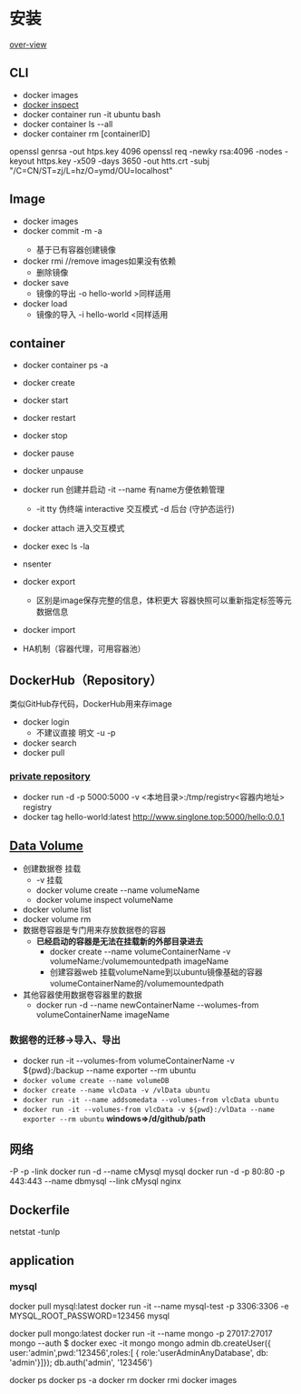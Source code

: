 # 安装

[over-view](https://docs.docker.com/engine/docker-overview/)

## CLI

- docker images
- [docker inspect](https://docs.docker.com/engine/reference/commandline/inspect/)
- docker container run -it ubuntu bash
- docker container ls --all
- docker container rm [containerID]

openssl genrsa -out htps.key 4096
openssl req -newky rsa:4096 -nodes -keyout https.key -x509 -days 3650 -out htts.crt -subj "/C=CN/ST=zj/L=hz/O=ymd/OU=localhost"

## Image

- docker images
- docker commit -m -a <repository>
  - 基于已有容器创建镜像
- docker rmi //remove images如果没有依赖
  - 删除镜像
- docker save
  - 镜像的导出 -o hello-world >同样适用
- docker load
  - 镜像的导入 -i hello-world <同样适用

## container

- docker container ps -a
- docker create
- docker start
- docker restart
- docker stop
- docker pause
- docker unpause
- docker run 创建并启动 -it --name <name> 有name方便依赖管理
  - -it tty 伪终端 interactive 交互模式 -d 后台 (守护态运行)
- docker attach <name> 进入交互模式
- docker exec <name> ls -la

- nsenter
- docker export
  - 区别是image保存完整的信息，体积更大 容器快照可以重新指定标签等元数据信息
- docker import

- HA机制（容器代理，可用容器池）

## DockerHub（Repository）

类似GitHub存代码，DockerHub用来存image

- docker login
  - 不建议直接 明文 -u <user> -p <password><server>
- docker search
- docker pull

### [private repository](https://docs.docker.com/registry/deploying/)

- docker run -d -p 5000:5000 -v <本地目录>:/tmp/registry<容器内地址> registry
- docker tag hello-world:latest http://www.singlone.top:5000/hello:0.0.1

## [Data Volume](https://docs.docker.com/storage/volumes/)

- 创建数据卷 挂载
  - -v 挂载
  - docker volume create --name volumeName
  - docker volume inspect volumeName
- docker volume list
- docker volume rm 
- 数据卷容器是专门用来存放数据卷的容器
  - **已经启动的容器是无法在挂载新的外部目录进去**
    - docker create --name volumeContainerName -v volumeName:/volumemountedpath imageName
    - 创建容器web 挂载volumeName到以ubuntu镜像基础的容器volumeContainerName的/volumemountedpath
- 其他容器使用数据卷容器里的数据
  - docker run -d --name newContainerName --wolumes-from volumeContainerName imageName

### 数据卷的迁移->导入、导出

- docker run -it --volumes-from volumeContainerName -v ${pwd}:/backup --name exporter --rm ubuntu
- `docker volume create --name volumeDB`
- `docker create --name vlcData -v /vlData ubuntu`
- `docker run -it --name addsomedata --volumes-from vlcData ubuntu`
- `docker run -it --volumes-from vlcData -v ${pwd}:/vlData --name exporter --rm ubuntu` **windows=>/d/github/path**

## 网络

-P
-p
-link
docker run -d --name cMysql mysql
docker run -d -p 80:80 -p 443:443 --name dbmysql --link cMysql nginx

## Dockerfile

netstat -tunlp

## application

### mysql

docker pull mysql:latest
docker run -it --name mysql-test -p 3306:3306 -e MYSQL_ROOT_PASSWORD=123456 mysql

docker pull mongo:latest
docker run -it --name mongo -p 27017:27017 mongo --auth
$ docker exec -it mongo mongo admin
db.createUser({ user:'admin',pwd:'123456',roles:[ { role:'userAdminAnyDatabase', db: 'admin'}]});
db.auth('admin', '123456')

docker ps 
docker ps -a
docker rm 
docker rmi
docker images
